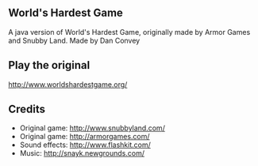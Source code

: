 World's Hardest Game
--------
A java version of World's Hardest Game, originally made by Armor Games and Snubby Land.
Made by Dan Convey

Play the original
--------
http://www.worldshardestgame.org/

Credits
--------
- Original game: http://www.snubbyland.com/
- Original game: http://armorgames.com/
- Sound effects: http://www.flashkit.com/
- Music: http://snayk.newgrounds.com/
